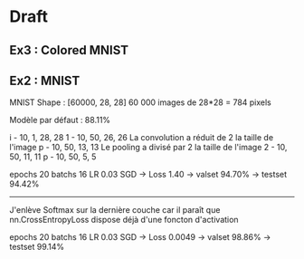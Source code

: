 # Draft

## Ex3 : Colored MNIST



## Ex2 : MNIST

MNIST Shape : [60000, 28, 28]
60 000 images de 28*28 = 784 pixels

Modèle par défaut : 88.11%

i - 10, 1, 28, 28
1 - 10, 50, 26, 26
La convolution a réduit de 2 la taille de l'image
p - 10, 50, 13, 13
Le pooling a divisé par 2 la taille de l'image
2 - 10, 50, 11, 11 
p - 10, 50, 5, 5 

epochs 20
batchs 16
LR 0.03
SGD 
-> Loss 1.40
-> valset  94.70%
-> testset 94.42%

---

J'enlève Softmax sur la dernière couche car il paraît que nn.CrossEntropyLoss dispose déjà d'une foncton d'activation

epochs 20
batchs 16
LR 0.03
SGD 
-> Loss 0.0049
-> valset  98.86%
-> testset 99.14%